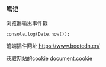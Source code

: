 ### 笔记

浏览器输出事件戳

```shell
console.log(Date.now());
```


前端插件网址
https://www.bootcdn.cn/


获取网站的cookie
document.cookie